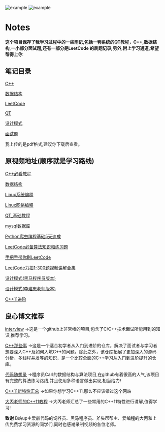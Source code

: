 ![example](https://img.shields.io/badge/notes-v1.0-blue.svg)   ![example](https://img.shields.io/badge/user:-sakura-blue.svg)
# Notes
#### 这个项目保存了我学习过程中的一些笔记,包括一套系统的QT教程，C++,数据结构,一小部分面试题,还有一部分是LeetCode 的刷题记录;另外,附上学习通道,希望帮得上你

## 笔记目录

[C++](https://github.com/Sakura7301/Notes/tree/master/Notes/C++)

[数据结构](https://github.com/Sakura7301/Notes/tree/master/Notes/Data_structure)

[LeetCode](https://github.com/Sakura7301/Notes/tree/master/Notes/LeetCode)

[QT](https://github.com/Sakura7301/Notes/tree/master/Notes/QT)

[设计模式](https://github.com/Sakura7301/Notes/tree/master/Notes/Gof)

[面试题](https://github.com/Sakura7301/Notes/tree/master/Notes/The%20interview)

我上传的是pdf格式,建议你下载后查看。

## 原视频地址(顺序就是学习路线)

[C++必看教程](https://www.bilibili.com/video/BV1et411b73Z)

[数据结构](https://www.bilibili.com/video/BV1Vb411J7XD)

[Linux系统编程](https://www.bilibili.com/video/BV1KE411q7ee)

[Linux网络编程](https://www.bilibili.com/video/BV1iJ411S7UA)

[QT_基础教程](https://www.bilibili.com/video/BV1jX4y1K7bi)

[mysql数据库](https://www.bilibili.com/video/BV1e64y117iM)

[Python爬虫编程基础5天速成](https://www.bilibili.com/video/BV12E411A7ZQ)

[LeetCode必备算法知识和练习题](https://www.bilibili.com/video/BV1xt4y1e7q4)

[手把手带你刷LeetCode](https://www.bilibili.com/video/BV1sy4y1q79M)

[LeetCode力扣1-300题视频讲解合集](https://www.bilibili.com/video/BV1xa411A76q)

[设计模式(黑马程序员版本)](https://www.bilibili.com/video/BV1Mb411t7ut)

[设计模式(李建忠老师版本)](https://www.bilibili.com/video/BV18f4y137xt)

[C++11进阶](https://www.bilibili.com/video/BV1bX4y1G7ks)

## 良心博文推荐

[interview](https://interview.huihut.com/#/)
->这是一个github上非常棒的项目,包含了C/C++技术面试所能用到的知识,推荐学习。


[C++那些事](https://light-city.club/sc/)
->这是一个适合初学者从入门到进阶的仓库，解决了面试者与学习者想要深入C++及如何入坑C++的问题。除此之外，该仓库拓展了更加深入的源码分析，多线程并发等的知识，是一个比较全面的C++学习从入门到进阶提升的仓库。

[代码随想录](https://programmercarl.com/)
->程序员Carl的数据结构与算法项目,在github有着很高的人气,该项目有完整的算法练习路线,并且使用多种语言做出实现,相当给力!

[C++11新特性汇总](https://changkun.de/modern-cpp/zh-cn/00-preface/)
->如果你想学习C++11,那么不应该错过这个网站

[大丙老师的C++11教程](https://subingwen.cn/cplusplus/)
->大丙老师汇总了一些常用的C++11特性进行讲解,值得学习!



**致谢**
B站up主爱敲代码的饲养员、黑马程序员、斧头帮帮主、爱编程的大丙和上传免费学习资源的同学们,同时也感谢录制视频的各位老师。

